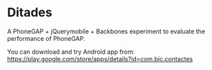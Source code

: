 Ditades
=======


A PhoneGAP + jQuerymobile + Backbones experiment to evaluate the performance of PhoneGAP.


You can download and try Android app from:
https://play.google.com/store/apps/details?id=com.bic.contactes
